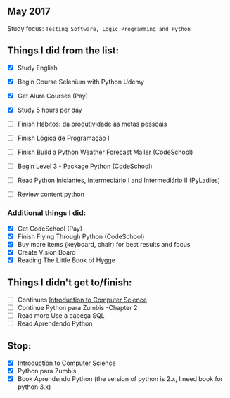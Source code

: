 ## May 2017

Study focus: <code>Testing Software, Logic Programming and Python </code>
 

## Things I did from the list:
- [x] Study English
- [x] Begin Course Selenium with Python Udemy
- [x] Get Alura Courses (Pay)
- [x] Study 5 hours per day
- [ ] Finish Hábitos: da produtividade às metas pessoais
- [ ] Finish Lógica de Programação I
- [ ] Finish Build a Python Weather Forecast Mailer (CodeSchool)
- [ ] Begin Level 3 - Package Python (CodeSchool)
- [ ] Read Python Iniciantes, Intermediário I and Intermediário II (PyLadies)
- [ ] Review content python


### Additional things I did:

- [x] Get CodeSchool (Pay)
- [x] Finish Flying Through Python (CodeSchool)
- [x] Buy more items (keyboard, chair) for best results and focus
- [x] Create Vision Board 
- [x] Reading The Little Book of Hygge 

## Things I didn't get to/finish:

- [ ] Continues [Introduction to Computer Science](https://courses.edx.org/courses/course-v1:HarvardX+CS50+X/courseware/8bf52741d6334266abde56dab94f69af/d56caec9e90c448c87878e5f8ec44d62/)
- [ ] Continue Python para Zumbis -Chapter 2 
- [ ] Read more Use a cabeça SQL
- [ ] Read Aprendendo Python

## Stop:

- [x] [Introduction to Computer Science](https://courses.edx.org/courses/course-v1:HarvardX+CS50+X/courseware/8bf52741d6334266abde56dab94f69af/d56caec9e90c448c87878e5f8ec44d62/)
- [x] Python para Zumbis
- [x] Book Aprendendo Python (the version of python is 2.x, I need book for python 3.x)